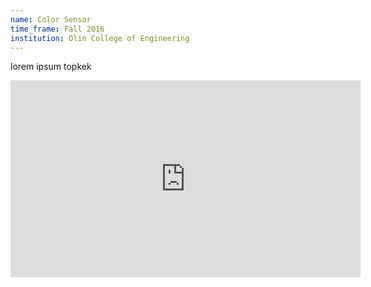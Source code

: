 ```yaml
---
name: Color Sensor
time_frame: Fall 2016
institution: Olin College of Engineering
---
```

lorem ipsum topkek

<iframe width="560" height="315" src="https://www.youtube.com/embed/eAb-PJIaFRU" frameborder="0" allow="accelerometer; autoplay; encrypted-media; gyroscope; picture-in-picture" allowfullscreen></iframe>
